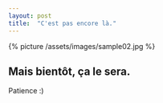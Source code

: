 ```yaml
---
layout: post
title:  "C'est pas encore là."
---
```


{% picture /assets/images/sample02.jpg %}

## Mais bientôt, ça le sera.

Patience :)